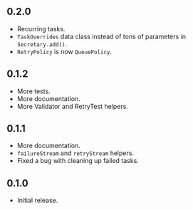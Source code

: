 ## 0.2.0
- Recurring tasks.
- `TaskOverrides` data class instead of tons of parameters in `Secretary.add()`.
- `RetryPolicy` is now `QueuePolicy`.

## 0.1.2
- More tests.
- More documentation.
- More Validator and RetryTest helpers.

## 0.1.1
- More documentation.
- `failureStream` and `retryStream` helpers.
- Fixed a bug with cleaning up failed tasks.

## 0.1.0
- Initial release.